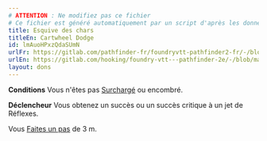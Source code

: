 ```yaml
---
# ATTENTION : Ne modifiez pas ce fichier
# Ce fichier est généré automatiquement par un script d'après les données du module Foundry VTT officiel et de sa traduction
title: Esquive des chars
titleEn: Cartwheel Dodge
id: lmAuoHPxzQdaSUmN
urlFr: https://gitlab.com/pathfinder-fr/foundryvtt-pathfinder2-fr/-/blob/master/data/feats/lmAuoHPxzQdaSUmN.htm
urlEn: https://gitlab.com/hooking/foundry-vtt---pathfinder-2e/-/blob/master/packs/data/feats.db/cartwheel-dodge.json
layout: dons
---
```

**Conditions** Vous n'êtes pas [Surchargé](../conditions/surchargé.md) ou encombré.

**Déclencheur** Vous obtenez un succès ou un succès critique à un jet de Réflexes.

Vous [Faites un pas](../actions/faire-un-pas.md) de 3 m.
